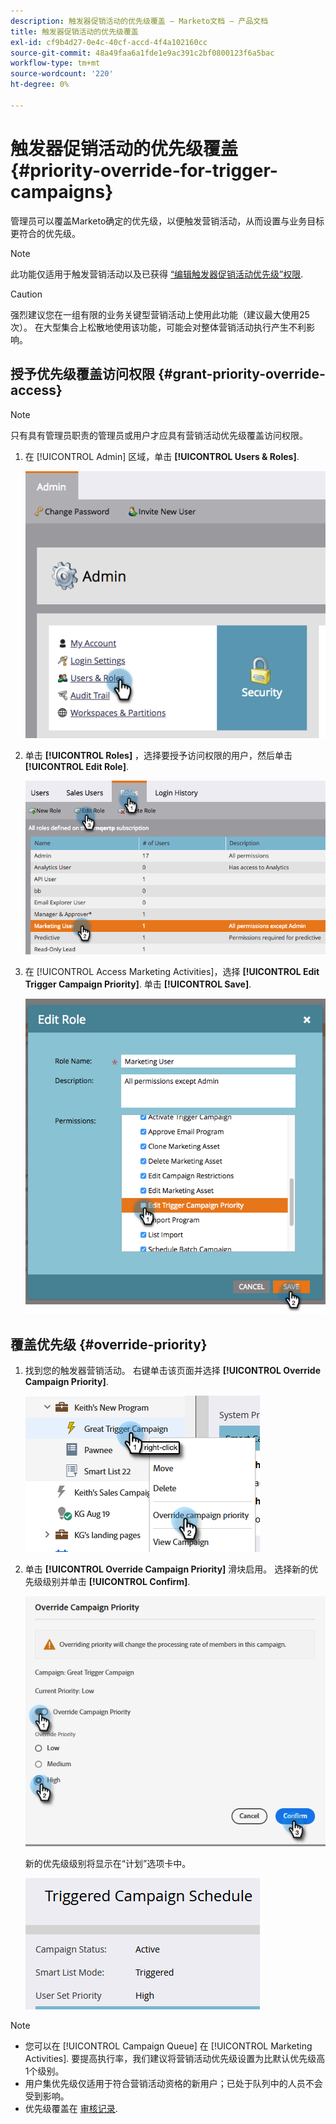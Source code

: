 ```yaml
---
description: 触发器促销活动的优先级覆盖 — Marketo文档 — 产品文档
title: 触发器促销活动的优先级覆盖
exl-id: cf9b4d27-0e4c-40cf-accd-4f4a102160cc
source-git-commit: 48a49faa6a1fde1e9ac391c2bf0800123f6a5bac
workflow-type: tm+mt
source-wordcount: '220'
ht-degree: 0%

---
```


# 触发器促销活动的优先级覆盖 {#priority-override-for-trigger-campaigns}

管理员可以覆盖Marketo确定的优先级，以便触发营销活动，从而设置与业务目标更符合的优先级。

>[!NOTE]
>
>此功能仅适用于触发营销活动以及已获得 [“编辑触发器促销活动优先级”权限](#grant-priority-override-access).

>[!CAUTION]
>
>强烈建议您在一组有限的业务关键型营销活动上使用此功能（建议最大使用25次）。 在大型集合上松散地使用该功能，可能会对整体营销活动执行产生不利影响。

## 授予优先级覆盖访问权限 {#grant-priority-override-access}

>[!NOTE]
>
>只有具有管理员职责的管理员或用户才应具有营销活动优先级覆盖访问权限。

1. 在 [!UICONTROL Admin] 区域，单击 **[!UICONTROL Users & Roles]**.

   ![](assets/priority-override-for-trigger-campaigns-1.png)

1. 单击 **[!UICONTROL Roles]** ，选择要授予访问权限的用户，然后单击 **[!UICONTROL Edit Role]**.

   ![](assets/priority-override-for-trigger-campaigns-2.png)

1. 在 [!UICONTROL Access Marketing Activities]，选择 **[!UICONTROL Edit Trigger Campaign Priority]**. 单击 **[!UICONTROL Save]**.

   ![](assets/priority-override-for-trigger-campaigns-3.png)

## 覆盖优先级 {#override-priority}

1. 找到您的触发器营销活动。 右键单击该页面并选择 **[!UICONTROL Override Campaign Priority]**.

   ![](assets/priority-override-for-trigger-campaigns-4.png)

1. 单击 **[!UICONTROL Override Campaign Priority]** 滑块启用。 选择新的优先级级别并单击 **[!UICONTROL Confirm]**.

   ![](assets/priority-override-for-trigger-campaigns-5.png)

   新的优先级级别将显示在“计划”选项卡中。

   ![](assets/priority-override-for-trigger-campaigns-6.png)

>[!NOTE]
>
>* 您可以在 [!UICONTROL Campaign Queue] 在 [!UICONTROL Marketing Activities]. 要提高执行率，我们建议将营销活动优先级设置为比默认优先级高1个级别。
>* 用户集优先级仅适用于符合营销活动资格的新用户；已处于队列中的人员不会受到影响。
>* 优先级覆盖在 [审核记录](/help/marketo/product-docs/administration/audit-trail/audit-trail-overview.md).

